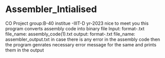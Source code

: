 # Assembler_Intialised
CO Project  group:B-40 institue -IIIT-D yr-2023 
nice to meet you 
this program converts assembly code into binary file 
Input: format-.txt file_name: assembly_code(1).txt
output: format-.txt file_name: assembler_output.txt
in case there is any error in the assembly code then the program genrates necessary error message for the same and prints them in the output

